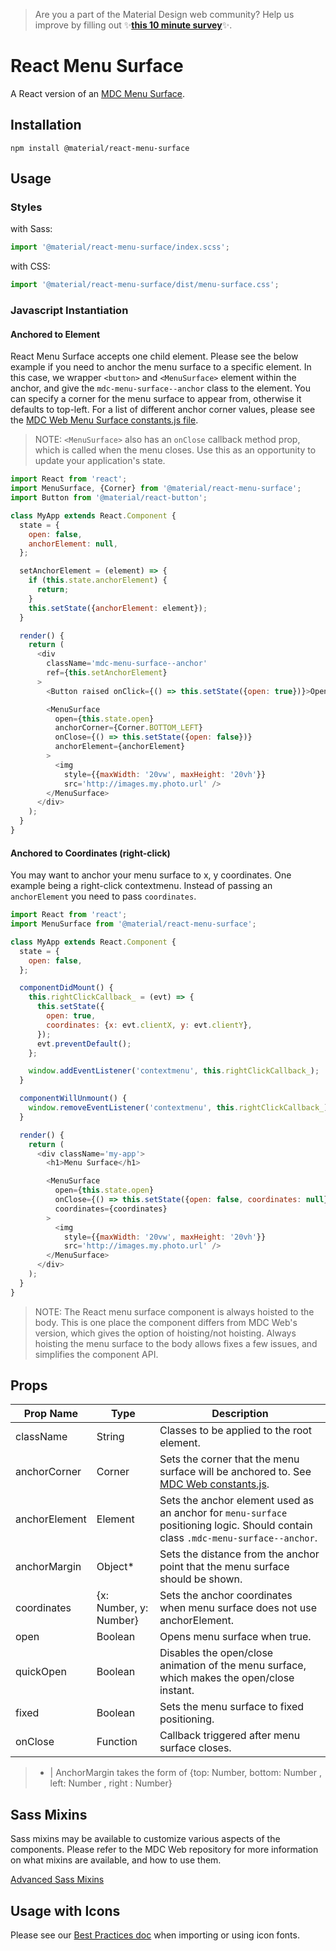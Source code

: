 >  Are you a part of the Material Design web community? Help us improve by filling out ✨**<a href='https://bit.ly/materialwebsurvey'>this 10 minute survey</a>**✨.

# React Menu Surface

A React version of an [MDC Menu Surface](https://github.com/material-components/material-components-web/tree/master/packages/mdc-menu-surface).

## Installation

```
npm install @material/react-menu-surface
```

## Usage

### Styles

with Sass:
```js
import '@material/react-menu-surface/index.scss';
```

with CSS:
```js
import '@material/react-menu-surface/dist/menu-surface.css';
```

### Javascript Instantiation

#### Anchored to Element

React Menu Surface accepts one child element. Please see the below example if you need to anchor the menu surface to a specific element. In this case, we wrapper `<button>` and `<MenuSurface>` element within the anchor, and give the `mdc-menu-surface--anchor` class to the element. You can specify a corner for the menu surface to appear from, otherwise it defaults to top-left. For a list of different anchor corner values, please see the [MDC Web Menu Surface constants.js file](https://github.com/material-components/material-components-web/blob/master/packages/mdc-menu-surface/constants.js#L74).

> NOTE: `<MenuSurface>` also has an `onClose` callback method prop, which is called when the menu closes. Use this as an opportunity to update your application's state.

```js
import React from 'react';
import MenuSurface, {Corner} from '@material/react-menu-surface';
import Button from '@material/react-button';

class MyApp extends React.Component {
  state = {
    open: false,
    anchorElement: null,
  };

  setAnchorElement = (element) => {
    if (this.state.anchorElement) {
      return;
    }
    this.setState({anchorElement: element});
  }

  render() {
    return (
      <div
        className='mdc-menu-surface--anchor'
        ref={this.setAnchorElement}
      >
        <Button raised onClick={() => this.setState({open: true})}>Open Menu</Button>

        <MenuSurface
          open={this.state.open}
          anchorCorner={Corner.BOTTOM_LEFT}
          onClose={() => this.setState({open: false})}
          anchorElement={anchorElement}
        >
          <img
            style={{maxWidth: '20vw', maxHeight: '20vh'}}
            src='http://images.my.photo.url' />
        </MenuSurface>
      </div>
    );
  }
}
```
#### Anchored to Coordinates (right-click)

You may want to anchor your menu surface to x, y coordinates. One example being a right-click contextmenu. Instead of passing an `anchorElement` you need to pass `coordinates`.


```js
import React from 'react';
import MenuSurface from '@material/react-menu-surface';

class MyApp extends React.Component {
  state = {
    open: false,
  };

  componentDidMount() {
    this.rightClickCallback_ = (evt) => {
      this.setState({
        open: true,
        coordinates: {x: evt.clientX, y: evt.clientY},
      });
      evt.preventDefault();
    };

    window.addEventListener('contextmenu', this.rightClickCallback_);
  }

  componentWillUnmount() {
    window.removeEventListener('contextmenu', this.rightClickCallback_);
  }

  render() {
    return (
      <div className='my-app'>
        <h1>Menu Surface</h1>

        <MenuSurface
          open={this.state.open}
          onClose={() => this.setState({open: false, coordinates: null})}
          coordinates={coordinates}
        >
          <img
            style={{maxWidth: '20vw', maxHeight: '20vh'}}
            src='http://images.my.photo.url' />
        </MenuSurface>
      </div>
    );
  }
}
```

> NOTE: The React menu surface component is always hoisted to the body. This is one place the component differs from MDC Web's version, which gives the option of hoisting/not hoisting. Always hoisting the menu surface to the body allows fixes a few issues, and simplifies the component API.

## Props

Prop Name | Type | Description
--- | --- | ---
className | String | Classes to be applied to the root element.
anchorCorner | Corner | Sets the corner that the menu surface will be anchored to. See [MDC Web constants.js](https://github.com/material-components/material-components-web/blob/master/packages/mdc-menu-surface/constants.js#L74).
anchorElement | Element | Sets the anchor element used as an anchor for `menu-surface` positioning logic. Should contain class `.mdc-menu-surface--anchor`.
anchorMargin | Object* | Sets the distance from the anchor point that the menu surface should be shown.
coordinates | {x: Number, y: Number} | Sets the anchor coordinates when menu surface does not use anchorElement.
open | Boolean | Opens menu surface when true.
quickOpen | Boolean | Disables the open/close animation of the menu surface, which makes the open/close instant.
fixed | Boolean | Sets the menu surface to fixed positioning.
onClose | Function | Callback triggered after menu surface closes.

> * | AnchorMargin takes the form of {top: Number, bottom: Number , left: Number , right : Number}

## Sass Mixins

Sass mixins may be available to customize various aspects of the components. Please refer to the
MDC Web repository for more information on what mixins are available, and how to use them.

[Advanced Sass Mixins](https://github.com/material-components/material-components-web/blob/master/packages/mdc-menu-surface/README.md#advanced-sass-mixins)

## Usage with Icons

Please see our [Best Practices doc](../../docs/best-practices.md#importing-font-icons) when importing or using icon fonts.
